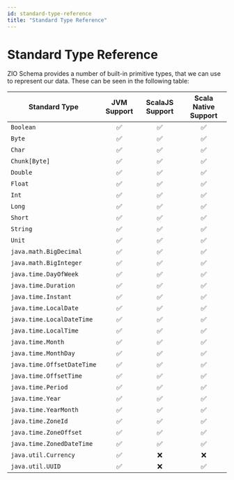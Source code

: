 ```yaml
---
id: standard-type-reference
title: "Standard Type Reference"
---
```

# Standard Type Reference

ZIO Schema provides a number of built-in primitive types, that we can use to represent our data. These can be seen in the following table:

|Standard Type|JVM Support|ScalaJS Support|Scala Native Support|
|--------------|:--------------:|:--------------:|:--------------:|
|`Boolean`|✅|✅|✅|
|`Byte`|✅|✅|✅|
|`Char`|✅|✅|✅|
|`Chunk[Byte]`|✅|✅|✅|
|`Double`|✅|✅|✅|
|`Float`|✅|✅|✅|
|`Int`|✅|✅|✅|
|`Long`|✅|✅|✅|
|`Short`|✅|✅|✅|
|`String`|✅|✅|✅|
|`Unit`|✅|✅|✅|
|`java.math.BigDecimal`|✅|✅|✅|
|`java.math.BigInteger`|✅|✅|✅|
|`java.time.DayOfWeek`|✅|✅|✅|
|`java.time.Duration`|✅|✅|✅|
|`java.time.Instant`|✅|✅|✅|
|`java.time.LocalDate`|✅|✅|✅|
|`java.time.LocalDateTime`|✅|✅|✅|
|`java.time.LocalTime`|✅|✅|✅|
|`java.time.Month`|✅|✅|✅|
|`java.time.MonthDay`|✅|✅|✅|
|`java.time.OffsetDateTime`|✅|✅|✅|
|`java.time.OffsetTime`|✅|✅|✅|
|`java.time.Period`|✅|✅|✅|
|`java.time.Year`|✅|✅|✅|
|`java.time.YearMonth`|✅|✅|✅|
|`java.time.ZoneId`|✅|✅|✅|
|`java.time.ZoneOffset`|✅|✅|✅|
|`java.time.ZonedDateTime`|✅|✅|✅|
|`java.util.Currency`|✅|❌|❌|
|`java.util.UUID`|✅|❌|✅|
